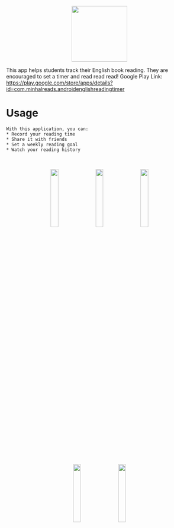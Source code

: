 <p align="center">
  <img width="150" height="150" src="https://play-lh.googleusercontent.com/8rnByMRmn5-iaGCx9BneFauYC5z2I0KpW2l1wlN5gFxKlbuR6XD0NTShXFg_NNH0MsRA=s180-rw">
</p>

This app helps students track their English book reading. They are encouraged to set a timer and read read read!
Google Play Link: https://play.google.com/store/apps/details?id=com.minhalreads.androidenglishreadingtimer


# Usage
```
With this application, you can: 
* Record your reading time
* Share it with friends
* Set a weekly reading goal
* Watch your reading history
```

<br>

<p align="center" width="70%">
    <img width="20%" src="https://user-images.githubusercontent.com/60574244/131096380-f97bc408-7e6c-40d1-9832-669c144e35ae.png">
      ㅤ
    <img width="20%" src="https://user-images.githubusercontent.com/60574244/131096411-7bf3911f-72db-4297-8484-f06250b8da5c.png">
  ㅤ
    <img width="20%" src="https://user-images.githubusercontent.com/60574244/131096436-27458b8e-dd38-4e03-be03-5486e20b60ce.png">
</p>

<p align="center" width="70%">
    <img width="20%" src="https://user-images.githubusercontent.com/60574244/131099207-a5fc6427-634e-4ae9-8ffb-57fb455c24da.png">
      ㅤ
    <img width="20%" src="https://user-images.githubusercontent.com/60574244/131099254-93c22885-1d58-414f-bb2d-c971427f31db.png">
</p>
